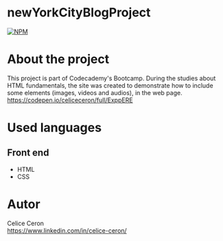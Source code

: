 # newYorkCityBlogProject
[![NPM](https://img.shields.io/npm/l/react)](https://github.com/celiceceron/newYorkCityBlogProject/blob/master/LICENCE) 

# About the project
This project is part of Codecademy's Bootcamp.
During the studies about HTML fundamentals, the site was created to demonstrate how to include some elements (images, videos and audios), in the web page. <br>
https://codepen.io/celiceceron/full/ExppERE


# Used languages
## Front end
- HTML
- CSS 

# Autor
Celice Ceron <br>
https://www.linkedin.com/in/celice-ceron/
